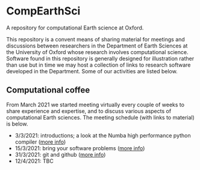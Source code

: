 # CompEarthSci

A repository for computational Earth science at Oxford. 

This repository is a convent means of sharing material for meetings and discussions between 
researchers in the Department of Earth Sciences at the University of Oxford whose research 
involves computational science. Software found in this repository is generally designed for
illustration rather than use but in time we may host a collection of links to research software
developed in the Department. Some of our activities are listed below.

## Computational coffee

From March 2021 we started meeting virtually every couple of weeks to share experience and
expertise, and to discuss various aspects of computational Earth sciences. The meeting
schedule (with links to material) is below.

* 3/3/2021: introductions; a look at the Numba high performance python compiler ([more info](./coffee-2021-03-03.md))
* 15/3/2021: bring your software problems ([more info](./coffee-2021-03-15.md))
* 31/3/2021: git and github ([more info](./coffee-2021-03-31.md))
* 12/4/2021: TBC

